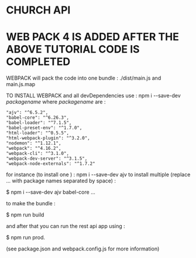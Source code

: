  # CHURCH API
 
 # WEB PACK  4  IS ADDED AFTER THE ABOVE TUTORIAL CODE IS COMPLETED

 WEBPACK will pack the code into one bundle : ./dist/main.js and main.js.map

TO INSTALL WEBPACK and all devDependencies use : npm i --save-dev _packagename_
where _packagename_ are :
  
    "ajv": "^6.5.2",
    "babel-core": "^6.26.3",
    "babel-loader": "^7.1.5",
    "babel-preset-env": "^1.7.0",
    "html-loader": "^0.5.5",
    "html-webpack-plugin": "^3.2.0",
    "nodemon": "^1.12.1",
    "webpack": "^4.16.2",
    "webpack-cli": "^3.1.0",
    "webpack-dev-server": "^3.1.5",
    "webpack-node-externals": "^1.7.2"

 for instance (to install one ) : npm i --save-dev ajv
 to install multiple (replace ... with package names separated by space) :

 $ npm i --save-dev ajv babel-core ...


 to make the bundle : 
 
 $ npm run build

 and after that you can run the rest api app using :

 $ npm run prod.

 (see package.json and webpack.config.js for more information)


